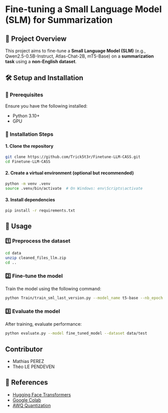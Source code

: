 # Fine-tuning a Small Language Model (SLM) for Summarization

## 📌 Project Overview
This project aims to fine-tune a **Small Language Model (SLM)** (e.g., Qwen2.5-0.5B-Instruct, Atlas-Chat-2B, mT5-Base) on a **summarization task** using a **non-English dataset**.


## 🛠 Setup and Installation
### 🔹 Prerequisites
Ensure you have the following installed:
- Python 3.10+
- GPU

### 🔹 Installation Steps
#### 1. Clone the repository
```bash
git clone https://github.com/Trick5t3r/Finetune-LLM-CASS.git
cd Finetune-LLM-CASS
```
#### 2. Create a virtual environment (optional but recommended)
```bash
python -m venv .venv
source .venv/bin/activate  # On Windows: env\Scripts\activate
```
#### 3. Install dependencies
```bash
pip install -r requirements.txt
```


## 🚀 Usage
### 1️⃣ Preprocess the dataset
```bash
cd data
unzip cleaned_files_llm.zip
cd ..
```

### 2️⃣ Fine-tune the model
Train the model using the following command:
```bash
python Train/train_sml_last_version.py --model_name t5-base --nb_epoch 4 --summary_type reference_summary --save_path ./outputs/models/finetuned_sml
```

### 3️⃣ Evaluate the model
After training, evaluate performance:
```bash
python evaluate.py --model fine_tuned_model --dataset data/test
```

## Contributor
- Mathias PEREZ
- Théo LE PENDEVEN

## 🔗 References
- [Hugging Face Transformers](https://huggingface.co/transformers/)
- [Google Colab](https://colab.research.google.com/)
- [AWQ Quantization](https://github.com/mit-han-lab/llm-awq)